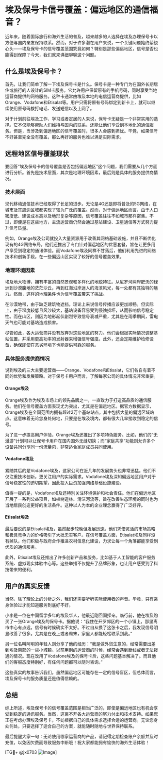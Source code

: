 # 埃及保号卡信号覆盖：偏远地区的通信福音？

近年来，随着国际旅行和海外生活的普及，越来越多的人选择在埃及办理保号卡以方便与国内亲友保持联系。然而，对于许多潜在用户来说，一个关键问题始终萦绕心头——埃及保号卡的信号覆盖范围究竟如何？特别是那些偏远地区，信号是否也能得到保障？今天，我们就来详细聊聊这个问题。

## 什么是埃及保号卡？

首先，让我们简单了解一下埃及保号卡是什么。保号卡是一种专门为在国外长期居住或旅行的人设计的SIM卡服务。它允许用户保留原有的手机号码，同时享受当地运营商提供的网络服务。这种卡通常由埃及本地的电信运营商提供，比如Orange、Vodafone和Etisalat等。用户只需将原有号码绑定到新卡上，就可以继续使用原号码拨打电话、发送短信以及上网了。

对于计划前往埃及工作、学习或者定居的人来说，保号卡无疑是一个非常实用的选择。它不仅能够帮助人们维持与国内的联系，还能让他们享受到本地化的通信服务。但是，当涉及到偏远地区的信号覆盖时，很多人会感到担忧。毕竟，如果信号不好甚至完全没有覆盖，那么再好的服务也难以满足实际需求。

## 远程地区信号覆盖现状

要回答“埃及保号卡的信号覆盖是否包括偏远地区”这个问题，我们需要从几个方面进行分析。首先是技术层面，其次是地理环境因素，最后则是具体的服务提供商情况。

### 技术层面

现代移动通信技术已经取得了长足的进步。无论是4G还是即将普及的5G网络，在城市及其周边区域都实现了较为广泛的覆盖。然而，对于偏远地区而言，由于人口密度低、建设成本高以及地形复杂等原因，信号覆盖往往不如城市那样密集。不过，即便是在这些地方，主流运营商仍然会通过基站建设、卫星通信等方式努力提升信号质量。

例如，Orange埃及公司就投入大量资源用于改善其网络基础设施，并且不断优化现有的4G网络布局。他们还推出了专门针对偏远地区的优惠套餐，旨在让更多用户享受到稳定的通讯体验。而Vodafone埃及同样不甘落后，他们利用先进的网络技术和创新手段，在一些偏远山区实现了较好的信号覆盖效果。

### 地理环境因素

埃及地大物博，拥有丰富的自然景观和多样化的地貌特征。从尼罗河两岸肥沃的绿洲到沙漠腹地的茫茫沙丘，再到红海沿岸迷人的海滨风光，每一处都有其独特的魅力。然而，这样的地理条件也为信号覆盖带来了挑战。

在沙漠地带，由于缺乏建筑物遮挡，理论上来说信号传播应该更加顺畅。但实际上，由于湿度较低且风沙较大，基站设备容易受到侵蚀损坏，从而影响信号稳定性。而在山区，则因为地形起伏剧烈导致信号衰减严重，尤其是在雨季期间，雷电天气也可能对基站造成损害。

尽管如此，各大运营商并没有放弃对这些地区的努力。他们会根据实际情况调整基站位置，并采用更高功率的发射器来增强信号强度。此外，还会定期维护检修设备，确保即使在恶劣环境下也能提供可靠的服务。

### 具体服务提供商情况

说到埃及的三大主要运营商——Orange、Vodafone和Etisalat，它们各自有着不同的优势和发展策略。对于保号卡用户而言，了解每家公司的具体情况非常重要。

#### Orange埃及

Orange埃及作为埃及市场上的领先品牌之一，一直致力于打造高品质的通信服务。他们在信号覆盖方面表现尤为突出，尤其是在偏远地区。据官方数据显示，Orange埃及在全国范围内拥有超过2万个基站站点，其中包括大量的偏远区域站点。这意味着无论您身处何地，只要是在埃及境内，都有很大几率接收到稳定的信号。

为了进一步提高用户体验，Orange埃及还推出了多项特色服务。比如，他们的“无漫游”计划可以让保号卡用户在国内国外无缝切换；而“家庭共享”功能则允许多个设备共同分享同一份流量包，非常适合家庭成员共同使用。

#### Vodafone埃及

紧随其后的是Vodafone埃及，这家公司在近几年的发展势头也非常迅猛。他们不仅注重技术创新，更关注用户的实际需求。Vodafone埃及深知偏远地区用户对于信号稳定性的迫切期望，因此投入巨资加强网络基础设施建设。

值得一提的是，Vodafone埃及还特别关注环境保护和社会责任。他们在偏远地区开展了一系列公益项目，如植树造林、清洁河流等，旨在改善生态环境的同时也为当地居民创造更好的生活条件。这种以人为本的企业理念赢得了广泛好评。

#### Etisalat埃及

最后要说的是Etisalat埃及，虽然起步较晚但发展迅速。他们凭借灵活的市场策略和极具竞争力的价格吸引了大批忠实客户。在信号覆盖方面，Etisalat埃及同样没有掉队，他们积极与政府合作推进农村信息化建设，力求让每一个角落都能享受到优质的通信服务。

此外，Etisalat埃及还推出了许多创新产品和服务，比如基于人工智能的客户服务系统、虚拟现实体验中心等。这些举措不仅提升了品牌形象，也让用户感受到了科技带来的便利。

## 用户的真实反馈

当然，除了理论上的分析之外，我们还需要听听实际使用者的声音。毕竟，只有亲身体验过才能知道服务到底好不好。

小李是一位在中国留学多年的埃及华人，他最近刚回国探亲。临行前，他在埃及购买了一张Orange埃及的保号卡。据他说：“我住在开罗郊区的一个小镇上，那里离市中心有点远，信号有时候确实不太好。不过自从换了这张卡之后，我发现信号明显改善了很多。尤其是在晚上或者周末，家里人都能轻松联系到我。”

另一位名叫阿明的年轻人则分享了他的经历：“我是做外贸生意的，经常需要出差到埃及南部的一些小城镇。以前用别的运营商的时候，经常会遇到断线或者无法拨通的情况。现在改用了Vodafone埃及的保号卡后，这些问题基本解决了。而且他们的客服态度特别好，有任何问题都可以随时咨询。”

这些真实的故事告诉我们，虽然偏远地区可能存在一定的信号盲区，但总体而言，埃及保号卡的服务质量还是值得信赖的。

## 总结

综上所述，埃及保号卡的信号覆盖范围是相当广泛的，即使是偏远地区也有机会享受到稳定的通讯服务。当然，这离不开各大运营商的努力付出和技术支持。如果您正在考虑办理埃及保号卡，不妨根据自己的具体需求选择合适的运营商。无论您身处何处，只要选择了适合自己的方案，就能随时随地与世界保持联系。

最后提醒大家一句：无论使用哪家运营商的产品，请记得定期检查账户余额并及时充值，以免因欠费而导致服务中断哦！祝大家都能拥有愉快的海外生活体验！

[TG💪+ @jx0703 ![Image](https://github.com/user-attachments/assets/dbca1d08-cadb-493c-b0ec-ad6f7a83f270)]